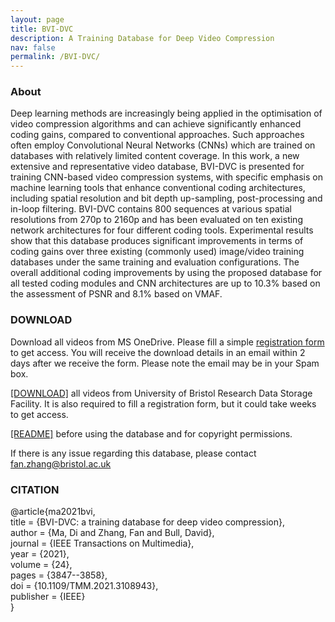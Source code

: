 ```yaml
---
layout: page
title: BVI-DVC
description: A Training Database for Deep Video Compression
nav: false
permalink: /BVI-DVC/
---
```


### About

Deep learning methods are increasingly being applied in the optimisation of video compression algorithms and can achieve significantly enhanced coding gains, compared to conventional approaches. Such approaches often employ Convolutional Neural Networks (CNNs) which are trained on databases with relatively limited content coverage. In this work, a new extensive and representative video database, BVI-DVC is presented for training CNN-based video compression systems, with specific emphasis on machine learning tools that enhance conventional coding architectures, including spatial resolution and bit depth up-sampling, post-processing and in-loop filtering. BVI-DVC contains 800 sequences at various spatial resolutions from 270p to 2160p and has been evaluated on ten existing network architectures for four different coding tools. Experimental results show that this database produces significant improvements in terms of coding gains over three existing (commonly used) image/video training databases under the same training and evaluation configurations. The overall additional coding improvements by using the proposed database for all tested coding modules and CNN architectures are up to 10.3% based on the assessment of PSNR and 8.1% based on VMAF.


### DOWNLOAD

Download all videos from MS OneDrive. Please fill a simple [registration form](https://forms.office.com/e/gtKpYriSMJ) to get access. You will receive the download details in an email within 2 days after we receive the form. Please note the email may be in your Spam box.

[[DOWNLOAD]](https://data.bris.ac.uk/data/dataset/3hj4t64fkbrgn2ghwp9en4vhtn) all videos from University of Bristol Research Data Storage Facility. It is also required to fill a registration form, but it could take weeks to get access.

[[README]](/assets/copyrights/BVI-DVC.txt) before using the database and for copyright permissions. 

If there is any issue regarding this database, please contact [fan.zhang@bristol.ac.uk](mailto:fan.zhang@bristol.ac.uk)


### CITATION

@article{ma2021bvi,<br>
  title = {BVI-DVC: a training database for deep video compression},<br>
  author = {Ma, Di and Zhang, Fan and Bull, David},<br>
  journal = {IEEE Transactions on Multimedia},<br>
  year = {2021},<br>
  volume = {24},<br>
  pages = {3847--3858},<br>
  doi = {10.1109/TMM.2021.3108943},<br>
  publisher = {IEEE}<br>
}